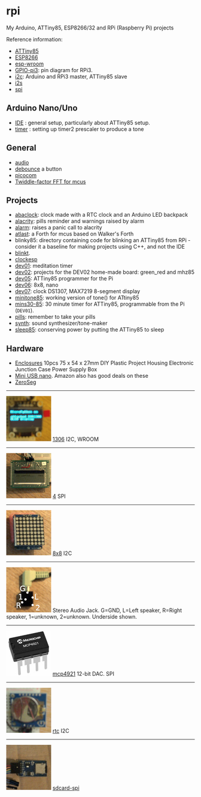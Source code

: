 # rpi
My Arduino, ATTiny85, ESP8266/32 and RPi (Raspberry Pi) projects

Reference information:


* [ATTiny85](attiny85)
* [ESP8266](esp8266)
* [esp-wroom](esp-wroom)
* [GPIO-pi3](GPIO-pi3.md): pin diagram for RPi3.
* [i2c](i2c): Arduino and RPi3 master, ATTiny85 slave
* [i2s](i2s)
* [spi](spi)

## Arduino Nano/Uno

* [IDE](Arduino-IDE.md) : general setup, particularly about ATTiny85 setup.
* [timer](timer) : setting up timer2 prescaler to produce a tone

## General

* [audio](audio)
* [debounce](https://gist.github.com/blippy/430cc73cb50b9e44c3423c2717ab22ee) a button
* [picocom](picocom.md)
* [Twiddle-factor FFT for mcus](https://blog.podkalicki.com/twiddle-factor-based-fft-for-microcontrollers/)

## Projects

* [abaclock](abaclock): clock made with a RTC clock and an Arduino LED backpack
* [alacrity](alacrity): pills reminder and warnings raised by alarm
* [alarm](alarm): raises a panic call to alacrity
* [atlast](atlast): a Forth for mcus based on Walker's Forth
* blinky85: directory containing code for blinking an ATTiny85 from RPi - consider it a baseline for making projects using C++, and not the IDE
* [blinkt](blinkt).
* [clockesp](clockesp)
* [dev01](dev01): meditation timer
* [dev02](dev02): projects for the DEV02 home-made board: green_red and mhz85
* [dev05](dev05): ATTiny85 programmer for the Pi
* [dev06](8x8/dev06): 8x8, nano
* [dev07](dev07): clock DS1307, MAX7219 8-segment display
* [minitone85](minitone85): working version of tone() for ATtiny85
* [mins30-85](mins30-85): 30 minute timer for ATTiny85, programmable from the Pi (`DEV01`). 
* [pills](pills): remember to take your pills
* [synth](synth): sound synthesizer/tone-maker
* [sleep85](sleep85): conserving power by putting the ATTiny85 to sleep

## Hardware

* [Enclosures](https://www.banggood.com/10pcs-75-x-54-x-27mm-DIY-Plastic-Project-Housing-Electronic-Junction-Case-Power-Supply-Box-p-1168741.html?cur_warehouse=CN) 10pcs 75 x 54 x 27mm DIY Plastic Project Housing Electronic Junction Case Power Supply Box 
* [Mini USB nano](https://www.ebay.co.uk/sch/i.html?_from=R40&_trksid=m570.l1313&_nkw=mini+usb+nano&_sacat=0). Amazon also has good deals on these
* [ZeroSeg](zeroseg)

---
![](1306/1306.jpg) [1306](1306) I2C, WROOM 
___

![](4/4.jpg) [4](4) SPI

___

![](8x8.jpg) [8x8](8x8) I2C

---

![](jack.jpg) Stereo Audio Jack. G=GND, L=Left speaker, R=Right speaker, 1=unknown, 2=unknown.
Underside shown.

---

![](mcp4921/mcp4921.jpg) [mcp4921](mcp4921) 12-bit DAC. SPI

---

![](rtc/rtc.jpg) [rtc](rtc) I2C

---

![](sdcard-spi.jpg) [sdcard-spi](sdcard-spi)

